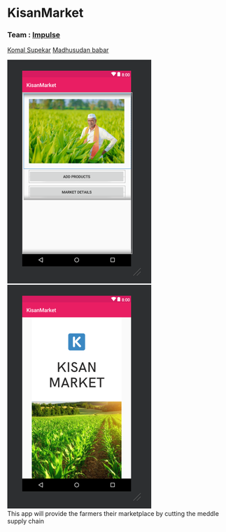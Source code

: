 # KisanMarket
### Team : [Impulse](https://github.com/komalsupekar/KisanMarket)
[Komal Supekar](https://github.com/komalsupekar) 
[Madhusudan babar](https://github.com/madhusudanbabar)


![alt text](https://github.com/komalsupekar/KisanMarket/blob/master/app/ss.png)
![alt](https://github.com/komalsupekar/KisanMarket/blob/master/app/ss2.png) \
This app will provide the farmers their marketplace by cutting the meddle supply chain
